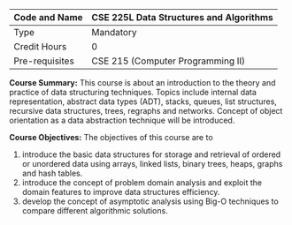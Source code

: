 Code and Name |	CSE 225L Data Structures and Algorithms
------------- | -----------------------------
Type |	Mandatory
Credit Hours |	0
Pre-requisites | CSE 215 (Computer Programming II)

**Course Summary:** This course is about an introduction to the theory and practice of data structuring techniques. Topics include internal data representation, abstract data types (ADT), stacks, queues, list structures, recursive data structures, trees, regraphs and networks. Concept of object orientation as a data abstraction technique will be introduced.

**Course Objectives:** The objectives of this course are to

  1. introduce the basic data structures for storage and retrieval of ordered or unordered data using arrays, linked lists, binary trees, heaps, graphs and hash tables.
  2. introduce the concept of problem domain analysis and exploit the domain features to improve data structures efficiency.
  3. develop the concept of asymptotic analysis using Big-O techniques to compare different algorithmic solutions.
